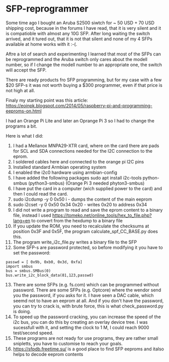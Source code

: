 # SFP-reprogrammer

Some time ago I bought an Aruba S2500 siwtch for ~ 50 USD + 70 USD shipping cost, because in the forums I have read, that it is very silent and it is compatioble with almost any 10G SFP. After long waiting the switch arrived, and it tured out, that it is not that silent and none of my 4 SFPs available at home works with it :-(.

Aftre a lot of search and experimenting I learned that most of the SFPs can be reprogrammed and the Aruba switch only cares about the modell number, so if I change the modell number to an appropriate one, the switch will accept the SFP.

There are ready products fro SFP programming, but for my case with a few $20 SFP-s it was not worth buying a $300 programmer, even if that price is not high at all.

Finaly my starting point was this article: https://eoinpk.blogspot.com/2014/05/raspberry-pi-and-programming-eeproms-on.html

I had an Orange Pi Lite and later an Oprange Pi 3 so I had to change the programs a bit.

Here is what I did:

1. I had a Mellanox MNPA29-XTR card, where on the card there are pads for SCL and SDA connections needed for the I2C connection to the eprom.
2. I soldered cables here and connected to the orange pi I2C pins
3. Installed standard Armbian operating system
4. I enabled the i2c0 hardware using armbian-config
5. I have added the following packages sudo apt install i2c-tools python-smbus (python3-smbus) (Orange Pi 3 needed phyton3-smbus)
6. I have put the card in a computer (wich supplied power to the card) and then I could read the card.
7. sudo i2cdump -y 0 0x50 i - dumps the content of the main eeprom
8. sudo i2cset -y 0 0x50 0x34 0x20 - writes 0x20 to address 0x34
9. I did not write a program to read and save the eprom content to a binary file, instead I used https://tomeko.net/online_tools/hex_to_file.php?lang=en to convert from the hexdump to a binary file
10. If you update the ROM, you need to recalculate the checksums at position 0x3F and 0x5F, the program calculate_spf_CC_BASE.py does this.
11. The program write_i2c_file.py writes a binary file to the SFP
12. Some SFP-s are password protected, so before modifying it you have to set the password:
```
passwd = [ 0x9b, 0xb0, 0x3d, 0xfa]
import smbus
bus = smbus.SMBus(0)
bus.write_i2c_block_data(81,123,passwd)
```
13. There are some SFPs (e.g. fs.com) which can be programmed without password. There are some SFPs (e.g. Optcore) where the wendor send you the password, if you asks for it. I have seen a DAC cable, which seemd not to have an eeprom at all. And if you don't have the password, you can try to crack is, with brute force, this is what check_password.py is doing. 
14. To speed up the password cracking, you can increase the speed of the i2c bus, you can do this by creating an overlay device tree. I was sucessfull with it, and setting the clock to 1 M, I could reach 9000 test/second speed.
15. These programs are not ready for use programs, they are rather small snipletts, you have to customise to reach your goals.
16. https://sfpdb.freetime.su/ is a good place to find SFP eeproms and italso helps to decode eeprom contents
